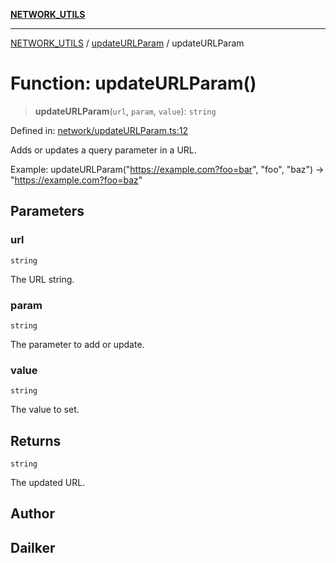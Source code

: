 [**NETWORK_UTILS**](../../README.md)

***

[NETWORK_UTILS](../../README.md) / [updateURLParam](../README.md) / updateURLParam

# Function: updateURLParam()

> **updateURLParam**(`url`, `param`, `value`): `string`

Defined in: [network/updateURLParam.ts:12](https://github.com/dailker/everyutil-js/blob/b3e269da55b7d96c15eb37e98c5c4f6b94f05f6f/src/network/updateURLParam.ts#L12)

Adds or updates a query parameter in a URL.

Example: updateURLParam("https://example.com?foo=bar", "foo", "baz") → "https://example.com?foo=baz"

## Parameters

### url

`string`

The URL string.

### param

`string`

The parameter to add or update.

### value

`string`

The value to set.

## Returns

`string`

The updated URL.

## Author

## Dailker
